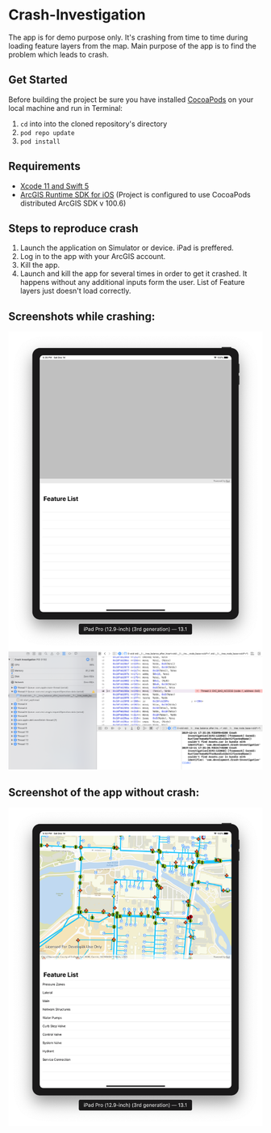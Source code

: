 # Crash-Investigation

The app is for demo purpose only. It's crashing from time to time during loading feature layers from the map. Main purpose of the app is to find the problem which leads to crash.

## Get Started
Before building the project be sure you have installed [CocoaPods](https://cocoapods.org) on your local machine and run in Terminal:
1. `cd` into into the cloned repository's directory
2. `pod repo update`
3. `pod install`

## Requirements
* [Xcode 11 and Swift 5](https://itunes.apple.com/us/app/xcode/id497799835?mt=12)
* [ArcGIS Runtime SDK for iOS](https://developers.arcgis.com/ios/) (Project is configured to use CocoaPods distributed ArcGIS SDK v 100.6)

## Steps to reproduce crash
1. Launch the application on Simulator or device. iPad is preffered.
2. Log in to the app with your ArcGIS account.
3. Kill the app.
4. Launch and kill the app for several times in order to get it crashed. It happens without any additional inputs form the user. List of Feature layers just doesn't load correctly.

## Screenshots while crashing:

![Crash UI](./Images/Crash_UI.png)
![Crash UI](./Images/Crash_IDE.png)

## Screenshot of the app without crash:

![Crash UI](./Images/NoCrash_UI.png)
